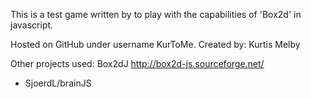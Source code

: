 This is a test game written by to play with
the capabilities of 'Box2d' in javascript.

Hosted on GitHub under username KurToMe.
Created by: Kurtis Melby

Other projects used:
	Box2dJ http://box2d-js.sourceforge.net/
*   SjoerdL/brainJS

